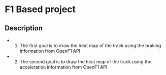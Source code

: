 # F1 Based project

## Description

- 1. The first goal is to draw the heat map of the track using the braking information from OpenF1 API
- 2. The second goal is to draw the heat map of the track using the acceleration information from OpenF1 API